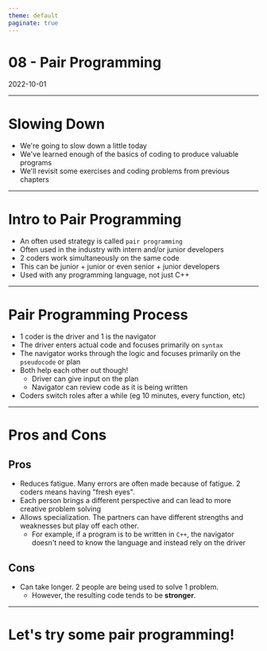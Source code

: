 ```yaml
---
theme: default
paginate: true
---
```


# 08 - Pair Programming
2022-10-01

---

# Slowing Down

- We're going to slow down a little today
- We've learned enough of the basics of coding to produce valuable programs
- We'll revisit some exercises and coding problems from previous chapters

---

# Intro to Pair Programming

- An often used strategy is called `pair programming`
- Often used in the industry with intern and/or junior developers
- 2 coders work simultaneously on the same code
- This can be junior + junior or even senior + junior developers
- Used with any programming language, not just C++

---

# Pair Programming Process

- 1 coder is the driver and 1 is the navigator
- The driver enters actual code and focuses primarily on `syntax`
- The navigator works through the logic and focuses primarily on the `pseudocode` or plan
- Both help each other out though!
  - Driver can give input on the plan
  - Navigator can review code as it is being written
- Coders switch roles after a while (eg 10 minutes, every function, etc)

---

# Pros and Cons

## Pros

- Reduces fatigue. Many errors are often made because of fatigue. 2 coders means having "fresh eyes".
- Each person brings a different perspective and can lead to more creative problem solving
- Allows specialization. The partners can have different strengths and weaknesses but play off each other.
  - For example, if a program is to be written in `C++`, the navigator doesn't need to know the language and instead rely on the driver

## Cons
- Can take longer. 2 people are being used to solve 1 problem.
  - However, the resulting code tends to be **stronger**.

---

# Let's try some pair programming!
